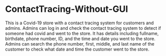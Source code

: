 # ContactTracing-Without-GUI 
This is a Covid-19 store with a contact tracing system for customers and admins. Admins can log in and check the contact tracing system to detect if someone had covid and went to the store. It has details including fullname, birthdate, phone number, ID, and the time and date you went to the store. Admins can search the phone number, first, middle, and last name of the customer to check what date and time the customer went to the store.  
